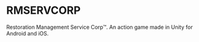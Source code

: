 # RMSERVCORP
Restoration Management Service Corp™. An action game made in Unity for Android and iOS.

